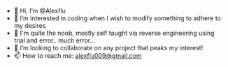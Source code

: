 - 👋 Hi, I’m @Alexflu
- 👀 I’m interested in coding when I wish to modify something to adhere to my desires
- 🌱 I'm quite the noob, mostly self taught via reverse engineering using trial and error.. much error...
- 💞️ I’m looking to collaborate on any project that peaks my interest!
- 📫 How to reach me: alexflu009@gmail.com

<!---
Alexflu/Alexflu is a ✨ special ✨ repository because its `README.md` (this file) appears on your GitHub profile.
You can click the Preview link to take a look at your changes.
--->
